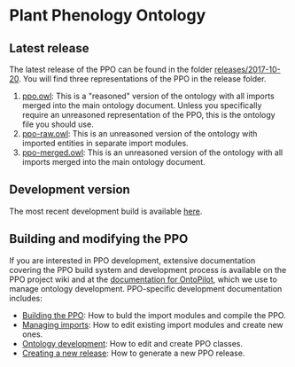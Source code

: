 # Plant Phenology Ontology

## Latest release

The latest release of the PPO can be found in the folder [releases/2017-10-20](https://github.com/PlantPhenoOntology/ppo/tree/master/releases/2017-10-20).  You will find three representations of the PPO in the release folder.
  1. [ppo.owl](https://github.com/PlantPhenoOntology/ppo/raw/master/releases/2017-10-20/ppo.owl): This is a "reasoned" version of the ontology with all imports merged into the main ontology document.  Unless you specifically require an unreasoned representation of the PPO, this is the ontology file you should use.
  2. [ppo-raw.owl](https://github.com/PlantPhenoOntology/ppo/raw/master/releases/2017-10-20/ppo-raw.owl): This is an unreasoned version of the ontology with imported entities in separate import modules.
  3. [ppo-merged.owl](https://github.com/PlantPhenoOntology/ppo/raw/master/releases/2017-10-20/ppo-merged.owl): This is an unreasoned version of the ontology with all imports merged into the main ontology document.


## Development version

The most recent development build is available [here](https://raw.githubusercontent.com/PlantPhenoOntology/ppo/master/ontology/ppo-reasoned.owl).


## Building and modifying the PPO

If you are interested in PPO development, extensive documentation covering the PPO build system and development process is available on the PPO project wiki and at the [documentation for OntoPilot](https://github.com/stuckyb/ontopilot), which we use to manage ontology development.  PPO-specific development documentation includes:

* [Building the PPO](../../wiki/Building-the-PPO): How to buld the import modules and compile the PPO.
* [Managing imports](../../wiki/Managing-imports): How to edit existing import modules and create new ones.
* [Ontology development](../../wiki/Ontology-development): How to edit and create PPO classes.
* [Creating a new release](../../wiki/Creating-a-release): How to generate a new PPO release. 


